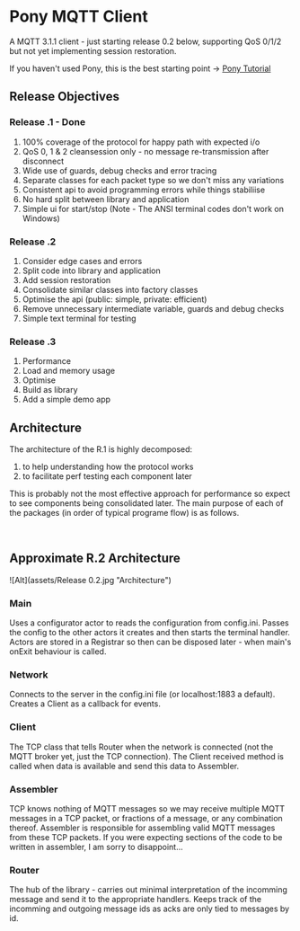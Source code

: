 # Pony MQTT Client #

A MQTT 3.1.1 client - just starting release 0.2 below, supporting QoS 0/1/2 but
 not yet implementing session restoration.

If you haven't used Pony, this is the best starting point -> [Pony Tutorial](https://tutorial.ponylang.io/index.html)

## Release Objectives ##

### Release .1 - Done ###

1. 100% coverage of the protocol for happy path with expected i/o
2. QoS 0, 1 & 2 cleansession only - no message re-transmission after disconnect
3. Wide use of guards, debug checks and error tracing
4. Separate classes for each packet type so we don't miss any variations
5. Consistent api to avoid programming errors while things stabiliise
6. No hard split between library and application
7. Simple ui for start/stop (Note - The ANSI terminal codes don't work on Windows)

### Release .2 ###

1. Consider edge cases and errors
2. Split code into library and application
3. Add session restoration 
4. Consolidate similar classes into factory classes
5. Optimise the api (public: simple, private: efficient)  
6. Remove unnecessary intermediate variable, guards and debug checks
7. Simple text terminal for testing

### Release .3 ###

1. Performance  
2. Load and memory usage  
3. Optimise
4. Build as library
5. Add a simple demo app

## Architecture ##

The architecture of the R.1 is highly decomposed:

1. to help understanding how the protocol works
2. to facilitate perf testing each component later

This is probably not the most effective approach for performance so expect to see components
being consolidated later. The main purpose of each of the packages (in order of typical programe flow) is as follows.


</br>

## Approximate R.2 Architecture
![Alt](assets/Release 0.2.jpg "Architecture")

### Main ###

Uses a configurator actor to reads the configuration from config.ini. Passes the config to
the other actors it creates and then starts the terminal handler. Actors are stored in a
Registrar so then can be disposed later - when main's onExit behaviour is called.

### Network ###

Connects to the server in the config.ini file (or localhost:1883 a default). Creates a Client as a callback for events.

### Client ###

The TCP class that tells Router when the network is connected (not the MQTT broker yet, just the TCP connection). The Client received method is called when data is available and send this
data to Assembler.

### Assembler ###

TCP knows nothing of MQTT messages so we may receive multiple MQTT messages in a TCP packet,
or fractions of a message, or any combination thereof. Assembler is responsible for assembling
valid MQTT messages from these TCP packets. If you were expecting sections of the code to be
written in assembler, I am sorry to disappoint...

### Router ###

The hub of the library - carries out minimal interpretation of the incomming message and send
it to the appropriate handlers. Keeps track of the incomming and outgoing message ids as acks
are only tied to messages by id.
